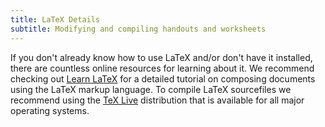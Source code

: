 ```yaml
---
title: LaTeX Details
subtitle: Modifying and compiling handouts and worksheets
---
```


If you don't already know how to use LaTeX and/or don't have it installed, there are countless online resources for learning about it. We recommend checking out [Learn LaTeX](https://www.learnlatex.org/en/) for a detailed tutorial on composing documents using the LaTeX markup language. To compile LaTeX sourcefiles we recommend using the [TeX Live](https://www.tug.org/texlive/) distribution that is available for all major operating systems.
